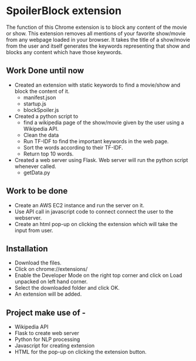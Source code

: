 # SpoilerBlock extension
The function of this Chrome extension is to block any content of the movie or show.  This extension removes all mentions of your favorite show/movie from any webpage loaded in your browser. It takes the title of a show/movie from the user and itself generates the keywords representing that show and blocks any content which have those keywords. 

## Work Done until now
- Created an extension with static keywords to find a movie/show and block the content of it. 
  - manifest.json
  - startup.js
  - blockSpoiler.js
- Created a python script to 
  - find a  wikipedia page of the show/movie given by the user using a Wikipedia API. 
  - Clean the data
  - Run TF-IDF to find the important keywords in the web page.
  - Sort the words according to their TF-IDF.
  - Return top 10 words.
- Created a web server using Flask. Web server will run the python script whenever called.
  - getData.py

## Work to be done 
- Create an AWS EC2 instance and run the server on it.  
- Use API call in javascript code to connect connect the user to the webserver.
- Create an html pop-up on clicking the extension which will take the input from user.

## Installation
- Download the files.
- Click on 
chrome://extensions/
- Enable the Developer Mode on the right top corner and click on Load unpacked on left hand corner.
- Select the downloaded folder and click OK.
- An extension will be added.

## Project make use of - 
- Wikipedia API
- Flask to create web server
- Python for NLP processing
- Javascript for creating extension
- HTML for the pop-up on clicking the extension button.
